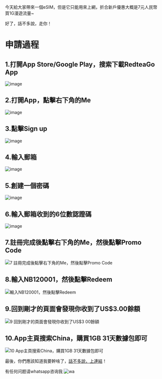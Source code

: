 今天給大家帶來一個eSIM，但是它只能用來上網，折合新戶優惠大概是7元人民幣買1G漫遊流量~

好了，話不多說，走你！

# 申請過程

## 1.打開App Store/Google Play，搜索下載RedteaGo App
![image](https://static.66yun.cn/redteago/1.png)

## 2.打開App，點擊右下角的Me
![image](https://static.66yun.cn/redteago/2.png)

## 3.點擊Sign up
![image](https://static.66yun.cn/redteago/3.png)

## 4.輸入郵箱
![image](https://static.66yun.cn/redteago/4.png)

## 5.創建一個密碼
![image](https://static.66yun.cn/redteago/5.png)

## 6.輸入郵箱收到的6位數認證碼
![image](https://static.66yun.cn/redteago/6.png)

##  7.註冊完成後點擊右下角的Me，然後點擊Promo Code
![7 註冊完成後點擊右下角的Me，然後點擊Promo Code  ](https://static.66yun.cn/redteago/7.png)

## 8.輸入NB120001，然後點擊Redeem
![輸入NB120001，然後點擊Redeem](https://static.66yun.cn/redteago/8.png)

## 9.回到剛才的頁面會發現你收到了US$3.00餘額
![9 回到剛才的頁面會發現你收到了US$3 00餘額  ](https://static.66yun.cn/redteago/9.png)

## 10.App主頁搜索China，購買1GB 31天數據包即可
![10 App主頁搜索China，購買1GB 31天數據包即可  ](https://static.66yun.cn/redteago/10.png)

最後，你們應該知道我要幹啥了，[話不多說，上連結](https://redteago.com/)！
 
有任何问题请whatsapp咨询我
![wa](https://static.66yun.cn/whatsapp.png)

